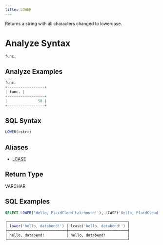 ```yaml
---
title: LOWER
---
```


Returns a string with all characters changed to lowercase.

# Analyze Syntax

```python
func.
```

## Analyze Examples
```python
func.
+-----------------+
| func. |
+-----------------+
|              50 |
+-----------------+
```

## SQL Syntax

```sql
LOWER(<str>)
```

## Aliases

- [LCASE](lcase.md)

## Return Type

VARCHAR

## SQL Examples

```sql
SELECT LOWER('Hello, PlaidCloud Lakehouse!'), LCASE('Hello, PlaidCloud Lakehouse!');

┌───────────────────────────────────────────────────────┐
│ lower('hello, databend!') │ lcase('hello, databend!') │
├───────────────────────────┼───────────────────────────┤
│ hello, databend!          │ hello, databend!          │
└───────────────────────────────────────────────────────┘
```